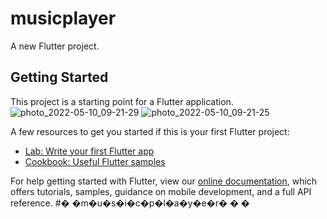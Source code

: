 # musicplayer

A new Flutter project.

## Getting Started

This project is a starting point for a Flutter application.
![photo_2022-05-10_09-21-29](https://user-images.githubusercontent.com/89636343/167542236-a7422cd6-aed8-4ad2-95bc-00943de7405a.jpg)
![photo_2022-05-10_09-21-25](https://user-images.githubusercontent.com/89636343/167542245-982a264c-c8c1-46e2-a375-da6a02262ac4.jpg)

A few resources to get you started if this is your first Flutter project:

- [Lab: Write your first Flutter app](https://flutter.dev/docs/get-started/codelab)
- [Cookbook: Useful Flutter samples](https://flutter.dev/docs/cookbook)

For help getting started with Flutter, view our
[online documentation](https://flutter.dev/docs), which offers tutorials,
samples, guidance on mobile development, and a full API reference.
#� �m�u�s�i�c�p�l�a�y�e�r�
�
�
